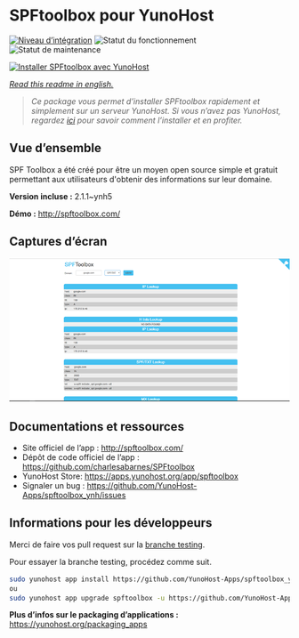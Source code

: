<!--
N.B.: This README was automatically generated by https://github.com/YunoHost/apps/tree/master/tools/README-generator
It shall NOT be edited by hand.
-->

# SPFtoolbox pour YunoHost

[![Niveau d’intégration](https://dash.yunohost.org/integration/spftoolbox.svg)](https://dash.yunohost.org/appci/app/spftoolbox) ![Statut du fonctionnement](https://ci-apps.yunohost.org/ci/badges/spftoolbox.status.svg) ![Statut de maintenance](https://ci-apps.yunohost.org/ci/badges/spftoolbox.maintain.svg)

[![Installer SPFtoolbox avec YunoHost](https://install-app.yunohost.org/install-with-yunohost.svg)](https://install-app.yunohost.org/?app=spftoolbox)

*[Read this readme in english.](./README.md)*

> *Ce package vous permet d’installer SPFtoolbox rapidement et simplement sur un serveur YunoHost.
Si vous n’avez pas YunoHost, regardez [ici](https://yunohost.org/#/install) pour savoir comment l’installer et en profiter.*

## Vue d’ensemble

SPF Toolbox a été créé pour être un moyen open source simple et gratuit permettant aux utilisateurs d'obtenir des informations sur leur domaine.

**Version incluse :** 2.1.1~ynh5

**Démo :** http://spftoolbox.com/

## Captures d’écran

![Capture d’écran de SPFtoolbox](./doc/screenshots/687474703a2f2f692e696d6775722e636f6d2f4143785a5074512e706e67.png)

## Documentations et ressources

* Site officiel de l’app : <http://spftoolbox.com/>
* Dépôt de code officiel de l’app : <https://github.com/charlesabarnes/SPFtoolbox>
* YunoHost Store: <https://apps.yunohost.org/app/spftoolbox>
* Signaler un bug : <https://github.com/YunoHost-Apps/spftoolbox_ynh/issues>

## Informations pour les développeurs

Merci de faire vos pull request sur la [branche testing](https://github.com/YunoHost-Apps/spftoolbox_ynh/tree/testing).

Pour essayer la branche testing, procédez comme suit.

``` bash
sudo yunohost app install https://github.com/YunoHost-Apps/spftoolbox_ynh/tree/testing --debug
ou
sudo yunohost app upgrade spftoolbox -u https://github.com/YunoHost-Apps/spftoolbox_ynh/tree/testing --debug
```

**Plus d’infos sur le packaging d’applications :** <https://yunohost.org/packaging_apps>